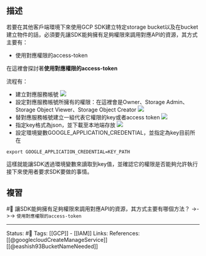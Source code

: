 ## 描述

若要在其他客戶端環境下來使用GCP SDK建立特定storage bucket以及在bucket建立物件的話，必須要先讓SDK能夠擁有足夠權限來調用對應API的資源，其方式主要有：
 - 使用對應權限的access-token

在這裡會探討著**使用對應權限的access-token**

流程有：
- 建立對應服務帳號
![](https://res.cloudinary.com/dqfxgtyoi/image/upload/v1653406080/blog/network/iam/create-service-account-first-step_epbv3e.png)
- 設定對應服務帳號所擁有的權限：在這裡會是Owner、Storage Admin、Storage Object Viewer、Storage Object Creator
![](https://res.cloudinary.com/dqfxgtyoi/image/upload/v1653406080/blog/network/iam/create-service-account-second-step_hfribp.png)
- 替對應服務帳號建立一組代表它權限的key或者access token
![](https://res.cloudinary.com/dqfxgtyoi/image/upload/v1653406552/blog/network/iam/create-access-token_cjyxma.png)
- 指定key格式為json，並下載至本地端存放
![](https://res.cloudinary.com/dqfxgtyoi/image/upload/v1653406552/blog/network/iam/access-token-type_nz2cnx.png)
- 設定環境變數GOOGLE_APPLICATION_CREDENTIAL，並指定為key目前所在
```
export GOOGLE_APPLICATION_CREDENTIAL=KEY_PATH
```

這樣就能讓SDK透過環境變數來讀取到key值，並確認它的權限是否能夠允許執行接下來使用者要求SDK要做的事情。

## 複習
#🧠 讓SDK能夠擁有足夠權限來調用對應API的資源，其方式主要有哪個方法？ ->->-> `使用對應權限的access-token`
<!--SR:!2022-05-28,3,250-->

---
Status: #🌱 
Tags: 
[[GCP]] - [[IAM]]
Links:
References:
[[@googlecloudCreateManageService]]
[[@eashish93BucketNameNeeded]]
